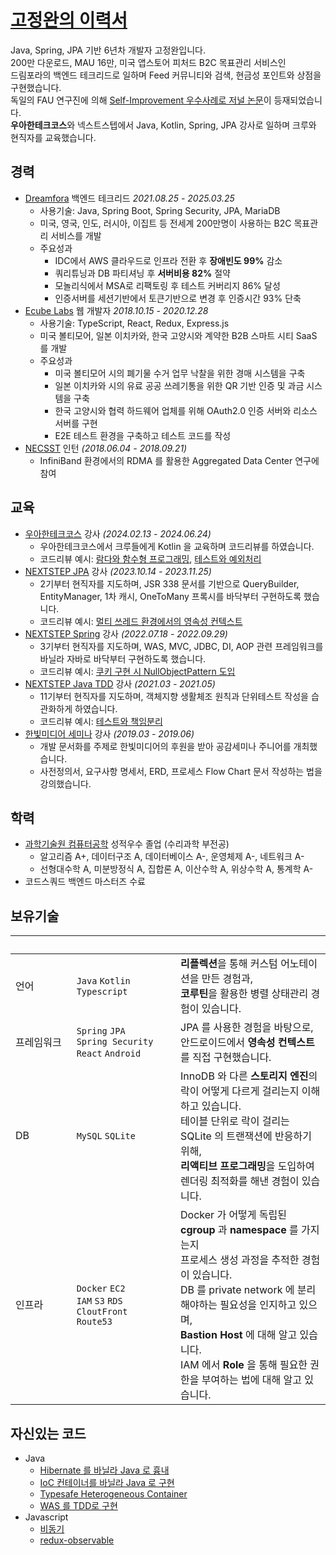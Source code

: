 # [고정완의 이력서](https://ghojeong.github.io/)

Java, Spring, JPA 기반 6년차 개발자 고정완입니다.  
200만 다운로드, MAU 16만, 미국 앱스토어 피처드 B2C 목표관리 서비스인  
드림포라의 백엔드 테크리드로 일하며 Feed 커뮤니티와 검색, 현금성 포인트와 상점을 구현했습니다.  
독일의 FAU 연구진에 의해 [Self-Improvement 우수사례로 저널 논문](https://www.jmir.org/2025/1/e65214/)이 등재되었습니다.  
**우아한테크코스**와 넥스트스텝에서 Java, Kotlin, Spring, JPA 강사로 일하며 크루와 현직자를 교육했습니다.

## 경력

- [Dreamfora](https://github.com/ghojeong/resume/blob/main/dreamfora/README.md) 백엔드 테크리드 *2021.08.25 - 2025.03.25*
  - 사용기술: Java, Spring Boot, Spring Security, JPA, MariaDB
  - 미국, 영국, 인도, 러시아, 이집트 등 전세계 200만명이 사용하는 B2C 목표관리 서비스를 개발
  - 주요성과
    - IDC에서 AWS 클라우드로 인프라 전환 후 **장애빈도 99%** 감소
    - 쿼리튜닝과 DB 파티셔닝 후 **서버비용 82%** 절약
    - 모놀리식에서 MSA로 리팩토링 후 테스트 커버리지 86% 달성
    - 인증서버를 세션기반에서 토큰기반으로 변경 후 인증시간 93% 단축
- [Ecube Labs](https://github.com/ghojeong/resume/blob/main/ecubelabs/README.md) 웹 개발자 *2018.10.15 - 2020.12.28*
  - 사용기술: TypeScript, React, Redux, Express.js
  - 미국 볼티모어, 일본 이치카와, 한국 고양시와 계약한 B2B 스마트 시티 SaaS 를 개발
  - 주요성과
    - 미국 볼티모어 시의 폐기물 수거 업무 낙찰을 위한 경매 시스템을 구축
    - 일본 이치카와 시의 유료 공공 쓰레기통을 위한 QR 기반 인증 및 과금 시스템을 구축
    - 한국 고양시와 협력 하드웨어 업체를 위해 OAuth2.0 인증 서버와 리소스 서버를 구현
    - E2E 테스트 환경을 구축하고 테스트 코드를 작성
- [NECSST](https://next.cs.vt.edu) 인턴 *(2018.06.04 - 2018.09.21)*
  - InfiniBand 환경에서의 RDMA 를 활용한 Aggregated Data Center 연구에 참여

## 교육

- [우아한테크코스](https://www.woowacourse.io) 강사 *(2024.02.13 - 2024.06.24)*
  - 우아한테크코스에서 크루들에게 Kotlin 을 교육하며 코드리뷰를 하였습니다.
  - 코드리뷰 예시: [람다와 함수형 프로그래밍](https://github.com/woowacourse/kotlin-omok/pull/55#discussion_r1535278325), [테스트와 예외처리](https://github.com/woowacourse/kotlin-lotto/pull/93#issuecomment-1970238649)
- [NEXTSTEP JPA](https://edu.nextstep.camp/c/UHESCzBt) 강사 *(2023.10.14 - 2023.11.25)*
  - 2기부터 현직자를 지도하며, JSR 338 문서를 기반으로 QueryBuilder, EntityManager, 1차 캐시, OneToMany 프록시를 바닥부터 구현하도록 했습니다.
  - 코드리뷰 예시: [멀티 쓰레드 환경에서의 영속성 컨텍스트](https://github.com/next-step/jpa-entity-manager/pull/39#discussion_r1372620312)
- [NEXTSTEP Spring](https://edu.nextstep.camp/c/4YUvqn9V) 강사 *(2022.07.18 - 2022.09.29)*
  - 3기부터 현직자를 지도하며, WAS, MVC, JDBC, DI, AOP 관련 프레임워크를 바닐라 자바로 바닥부터 구현하도록 했습니다.
  - 코드리뷰 예시: [쿠키 구현 시 NullObjectPattern 도입](https://github.com/next-step/java-http/pull/43#discussion_r1676799820)
- [NEXTSTEP Java TDD](https://edu.nextstep.camp/c/8fWRxNWU) 강사 *(2021.03 - 2021.05)*
  - 11기부터 현직자를 지도하며, 객체지향 생활체조 원칙과 단위테스트 작성을 습관화하게 하였습니다.
  - 코드리뷰 예시: [테스트와 책임분리](https://github.com/next-step/java-racingcar/pull/3214#issuecomment-1095750744)
- [한빛미디어 세미나](http://www.hanbit.co.kr/store/education/edu_view.html?p_code=S3414110334) 강사 *(2019.03 - 2019.06)*
  - 개발 문서화를 주제로 한빛미디어의 후원을 받아 공감세미나 주니어를 개최했습니다.
  - 사전정의서, 요구사항 명세서, ERD, 프로세스 Flow Chart 문서 작성하는 법을 강의했습니다.

## 학력

- [과학기술원 컴퓨터공학](https://cse.unist.ac.kr) 성적우수 졸업 (수리과학 부전공)
  - 알고리즘 A+, 데이터구조 A, 데이터베이스 A-, 운영체제 A-, 네트워크 A-
  - 선형대수학 A, 미분방정식 A, 집합론 A, 이산수학 A, 위상수학 A, 통계학 A-
- 코드스쿼드 백엔드 마스터즈 수료

## 보유기술

|&nbsp;&nbsp;&nbsp;&nbsp;&nbsp;&nbsp;&nbsp;&nbsp;&nbsp;&nbsp;&nbsp;&nbsp;&nbsp;&nbsp;&nbsp;&nbsp;&nbsp;&nbsp;&nbsp;|&nbsp;&nbsp;&nbsp;&nbsp;&nbsp;&nbsp;&nbsp;&nbsp;&nbsp;&nbsp;&nbsp;&nbsp;&nbsp;&nbsp;&nbsp;&nbsp;&nbsp;&nbsp;&nbsp;&nbsp;&nbsp;&nbsp;&nbsp;&nbsp;&nbsp;&nbsp;&nbsp;&nbsp;&nbsp;&nbsp;&nbsp;&nbsp;&nbsp;&nbsp;&nbsp;||
|--|--|--|
|언어|`Java` `Kotlin` <br> `Typescript`|**리플렉션**을 통해 커스텀 어노테이션을 만든 경험과, <br> **코루틴**을 활용한 병렬 상태관리 경험이 있습니다.|
|프레임워크|`Spring` `JPA` <br> `Spring Security` <br> `React` `Android`|JPA 를 사용한 경험을 바탕으로, <br> 안드로이드에서 **영속성 컨텍스트**를 직접 구현했습니다.|
|DB|`MySQL` `SQLite`|InnoDB 와 다른 **스토리지 엔진**의 락이 어떻게 다르게 걸리는지 이해하고 있습니다. <br> 테이블 단위로 락이 걸리는 SQLite 의 트랜잭션에 반응하기 위해, <br> **리액티브 프로그래밍**을 도입하여 렌더링 최적화를 해낸 경험이 있습니다.|
|인프라|`Docker` `EC2` <br> `IAM` `S3` `RDS` <br> `CloutFront` <br> `Route53`|Docker 가 어떻게 독립된 **cgroup** 과 **namespace** 를 가지는지 <br> 프로세스 생성 과정을 추적한 경험이 있습니다. <br> DB 를 private network 에 분리해야하는 필요성을 인지하고 있으며, <br> **Bastion Host** 에 대해 알고 있습니다. <br> IAM 에서 **Role** 을 통해 필요한 권한을 부여하는 법에 대해 알고 있습니다.|

## 자신있는 코드

- Java
  - [Hibernate 를 바닐라 Java 로 흉내](https://github.com/ghojeong/jpa-association)
  - [IoC 컨테이너를 바닐라 Java 로 구현](https://github.com/ghojeong/playground/tree/main/dependency/src/main/java/ioc)
  - [Typesafe Heterogeneous Container](https://github.com/ghojeong/Effective-Java-Study/blob/main/pyro/item33.md)
  - [WAS 를 TDD로 구현](https://github.com/ghojeong/jwp-was)
- Javascript
  - [비동기](https://github.com/ghojeong/resume/blob/master/code/js/runTasks.js)
  - [redux-observable](https://github.com/ghojeong/resume/blob/master/code/README.md)
